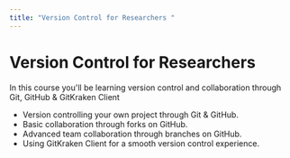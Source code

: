 ```yaml
---
title: "Version Control for Researchers "
---
```


# Version Control for Researchers 

In this course you'll be learning version control and collaboration through Git, GitHub & GitKraken Client

* Version controlling your own project through Git & GitHub.
* Basic collaboration through forks on GitHub.
* Advanced team collaboration through branches on GitHub.
* Using GitKraken Client for a smooth version control experience.
